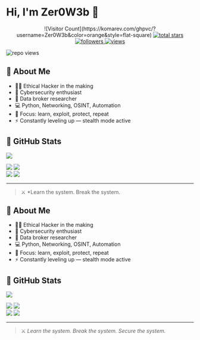 # Hi, I'm Zer0W3b 👾 
<p align="center">
  ![Visitor Count](https://komarev.com/ghpvc/?username=Zer0W3b&color=orange&style=flat-square)
  <a href="https://github.com/zer0w3b?tab=repositories&sort=stargazers">
    <img alt="total stars" title="Total stars on GitHub" src="https://custom-icon-badges.demolab.com/github/stars/zer0w3b?color=55960c&style=for-the-badge&labelColor=488207&logo=star"/>
  </a>
  <a href="https://github.com/zer0w3b?tab=followers">
    <img alt="followers" title="Follow me on Github" src="https://custom-icon-badges.demolab.com/github/followers/zer0w3b?color=236ad3&labelColor=1155ba&style=for-the-badge&logo=person-add&label=Follow&logoColor=white"/>
  </a>
  <a href="https://github.com/zer0w3b">
    <img alt="views" title="GitHub profile views" src="https://img.shields.io/github/views/:username?style=flat-square&label=Profile+Views&color=blue"/>
  </a>
</p> 

<img title="repo views" src="https://freshidea.com/jonah/app/simple-view-counter">

## 👤 About Me  
- 🕵️‍♂️ Ethical Hacker in the making  
- 🔐 Cybersecurity enthusiast  
- 🧩 Data broker researcher  
- 💻 Python, Networking, OSINT, Automation  
- 🎯 Focus: learn, exploit, protect, repeat  
- ⚡ Constantly leveling up — stealth mode active  

## 🚀 GitHub Stats  

![](http://github-profile-summary-cards.vercel.app/api/cards/profile-details?username=Zer0W3b&theme=graywhite)  

![](http://github-profile-summary-cards.vercel.app/api/cards/repos-per-language?username=Zer0W3b&theme=graywhite)  ![](http://github-profile-summary-cards.vercel.app/api/cards/most-commit-language?username=Zer0W3b&theme=graywhite)  
![](http://github-profile-summary-cards.vercel.app/api/cards/stats?username=Zer0W3b&theme=graywhite)  ![](http://github-profile-summary-cards.vercel.app/api/cards/productive-time?username=Zer0W3b&theme=graywhite&utcOffset=8)  

---
> ⚔️ *Learn the system. Break the system.


## 👤 About Me  
- 🕵️‍♂️ Ethical Hacker in the making  
- 🔐 Cybersecurity enthusiast  
- 🧩 Data broker researcher  
- 💻 Python, Networking, OSINT, Automation  
- 🎯 Focus: learn, exploit, protect, repeat  
- ⚡ Constantly leveling up — stealth mode active  

## 🚀 GitHub Stats  

![](http://github-profile-summary-cards.vercel.app/api/cards/profile-details?username=Zer0W3b&theme=graywhite)  

![](http://github-profile-summary-cards.vercel.app/api/cards/repos-per-language?username=Zer0W3b&theme=graywhite)  ![](http://github-profile-summary-cards.vercel.app/api/cards/most-commit-language?username=Zer0W3b&theme=graywhite)  
![](http://github-profile-summary-cards.vercel.app/api/cards/stats?username=Zer0W3b&theme=graywhite)  ![](http://github-profile-summary-cards.vercel.app/api/cards/productive-time?username=Zer0W3b&theme=graywhite&utcOffset=8)  

---
> ⚔️ *Learn the system. Break the system. Secure the system.*
